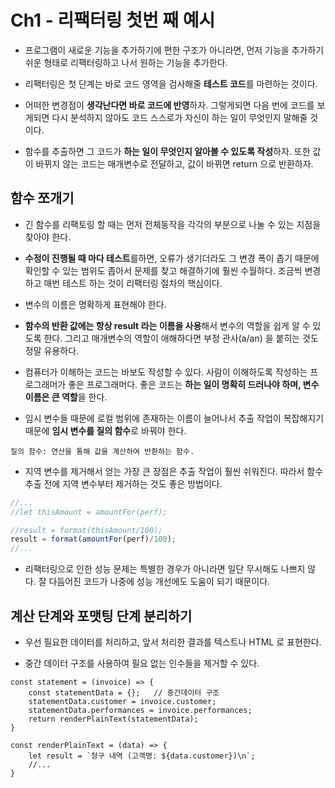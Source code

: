 # Ch1 - 리팩터링 첫번 째 예시
 
- 프로그램이 새로운 기능을 추가하기에 편한 구조가 아니라면, 먼저 기능을 추가하기 쉬운 형태로 리팩터링하고 나서 원하는 기능을 추가한다.

- 리팩터링은 첫 단계는 바로 코드 영역을 검사해줄 **테스트 코드**를 마련하는 것이다.

- 어떠한 변경점이 **생각난다면 바로 코드에 반영**하자. 그렇게되면 다음 번에 코드를 보게되면 다시 분석하지 않아도 코드 스스로가 자신이 하는 일이 무엇인지 말해줄 것이다.

- 함수를 추출하면 그 코드가 **하는 일이 무엇인지 알아볼 수 있도록 작성**하자. 또한
값이 바뀌지 않는 코드는 매개변수로 전달하고, 값이 바뀌면 return 으로 반환하자.

## 함수 쪼개기
- 긴 함수를 리팩토링 할 때는 먼저 전체동작을 각각의 부분으로 나눌 수 있는 지점을 찾아야 한다.

- **수정이 진행될 때 마다 테스트**를하면, 오류가 생기더라도 그 변경 폭이 좁기 때문에 확인할 수 있는 범위도 좁아서 문제를 찾고 해결하기에 훨씬 수월하다.
    조금씩 변경하고 매번 테스트 하는 것이 리팩터링 절차의 핵심이다.

- 변수의 이름은 명확하게 표현해야 한다.

- **함수의 반환 값에는 항상 result 라는 이름을 사용**해서 변수의 역할을 쉽게 알 수 있도록 한다. 그리고 매개변수의 역할이 애해하다면 부정 관사(a/an) 을 붙히는 것도 정말 유용하다.

- 컴퓨터가 이해하는 코드는 바보도 작성할 수 있다. 사람이 이해하도록 작성하는 프로그래머가 좋은 프로그래머다. 좋은 코드는 **하는 일이 명확히 드러나야 하며, 변수 이름은 큰 역할**을 한다.

- 임시 변수들 때문에 로컬 범위에 존재하는 이름이 늘어나서 추출 작업이 복잡해지기 때문에 **임시 변수를 질의 함수**로 바꿔야 한다. 

```
질의 함수: 연산을 통해 값을 계산하여 반환하는 함수.
```

- 지역 변수를 제거해서 얻는 가장 큰 장점은 추출 작업이 훨씬 쉬워진다. 따라서 함수 추출 전에 지역 변수부터 제거하는 것도 좋은 방법이다.
```javascript
//...
//let thisAmount = amountFor(perf);

//result = format(thisAmount/100);
result = format(amountFor(perf)/100);
//...
```

- 리팩터링으로 인한 성능 문제는 특별한 경우가 아니라면 일단 무시해도 나쁘지 않다. 잘 다듬어진 코드가 나중에 성능 개선에도 도움이 되기 때문이다.

## 계산 단계와 포맷팅 단계 분리하기
- 우선 필요한 데이터를 처리하고, 앞서 처리한 결과를 텍스트나 HTML 로 표현한다.

- 중간 데이터 구조를 사용하여 필요 없는 인수들을 제거할 수 있다.
```
const statement = (invoice) => {
    const statementData = {};   // 중간데이터 구조
    statementData.customer = invoice.customer;
    statementData.performances = invoice.performances;
    return renderPlainText(statementData);
}

const renderPlainText = (data) => {
    let result = `청구 내역 (고객명: ${data.customer})\n`;
    //...
}
```
